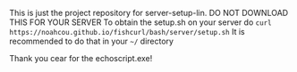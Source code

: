 This is just the project repository for server-setup-lin. DO NOT DOWNLOAD THIS FOR YOUR SERVER
To obtain the setup.sh on your server do `curl https://noahcou.github.io/fishcurl/bash/server/setup.sh`
It is recommended to do that in your `~/` directory

Thank you cear for the echoscript.exe!
